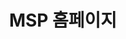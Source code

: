 ---
layout: post-experience
title: MSP 홈페이지
refs:
    github: https://github.com/YU-MSP/yu-msp.github.io
    demo: http://msp.yu.ac.kr/
categories: [experiences]
meta:
    languages: [JavaScript, HTML, CSS, SASS]
    platforms: [Jekyll]
    thirdParties: [jQuery, Bootstrap]
---
